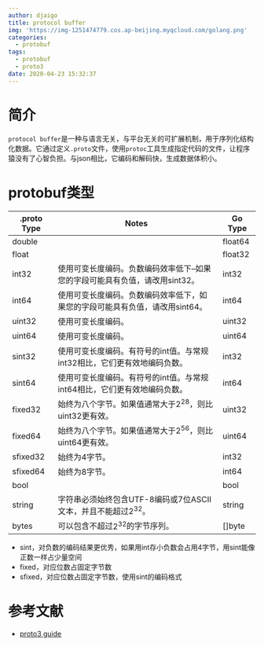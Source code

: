 ```yaml
---
author: djaigo
title: protocol buffer
img: 'https://img-1251474779.cos.ap-beijing.myqcloud.com/golang.png'
categories:
  - protobuf
tags:
  - protobuf
  - proto3
date: 2020-04-23 15:32:37
---
```

# 简介
`protocol buffer`是一种与语言无关，与平台无关的可扩展机制，用于序列化结构化数据。它通过定义`.proto`文件，使用`protoc`工具生成指定代码的文件，让程序猿没有了心智负担。与json相比，它编码和解码快，生成数据体积小。
# protobuf类型

| .proto Type | Notes | Go Type |
| --- | --- | --- |
| double |  | float64 |
| float |   | float32 |
| int32 | 使用可变长度编码。负数编码效率低下–如果您的字段可能具有负值，请改用sint32。 | int32 |
| int64 |  使用可变长度编码。负数编码效率低下，如果您的字段可能具有负值，请改用sint64。 | int64 |
| uint32 | 使用可变长度编码。 | uint32 |
| uint64 | 使用可变长度编码。 | uint64 |
| sint32 | 使用可变长度编码。有符号的int值。与常规int32相比，它们更有效地编码负数。 | int32 |
| sint64 | 使用可变长度编码。有符号的int值。与常规int64相比，它们更有效地编码负数。 |  int64 |
| fixed32 | 始终为八个字节。如果值通常大于$2^{28}$，则比uint32更有效。 | uint32 |
| fixed64 | 始终为八个字节。如果值通常大于$2^{56}$，则比uint64更有效。 |  uint64 |
| sfixed32 | 始终为4字节。 |  int32 |
| sfixed64 | 始终为8字节。 |  int64 |
| bool |  |  bool |
| string | 字符串必须始终包含UTF-8编码或7位ASCII文本，并且不能超过$2^{32}$。 |  string |
| bytes | 可以包含不超过$2^{32}$的字节序列。 | []byte | 

* sint，对负数的编码结果更优秀，如果用int存小负数会占用4字节，用sint能像正数一样占少量空间
* fixed，对应位数占固定字节数
* sfixed，对应位数占固定字节数，使用sint的编码格式

# 参考文献
* [proto3 guide](https://developers.google.com/protocol-buffers/docs/proto3)
